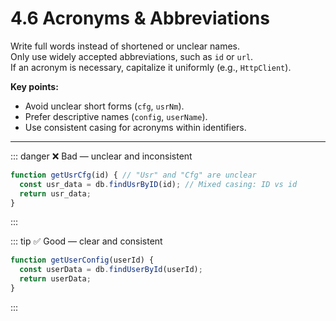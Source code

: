 # 4.6 Acronyms & Abbreviations
Write full words instead of shortened or unclear names.  
Only use widely accepted abbreviations, such as `id` or `url`.  
If an acronym is necessary, capitalize it uniformly (e.g., `HttpClient`).

**Key points:**
- Avoid unclear short forms (`cfg`, `usrNm`).
- Prefer descriptive names (`config`, `userName`).
- Use consistent casing for acronyms within identifiers.

---

::: danger ❌ Bad — unclear and inconsistent
```javascript
function getUsrCfg(id) { // "Usr" and "Cfg" are unclear
  const usr_data = db.findUsrByID(id); // Mixed casing: ID vs id
  return usr_data;
}
```
:::

::: tip ✅ Good — clear and consistent
```javascript
function getUserConfig(userId) {
  const userData = db.findUserById(userId);
  return userData;
}
```
:::


